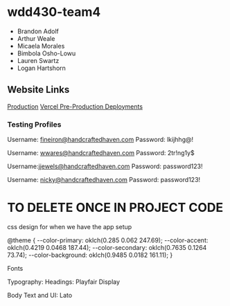 # wdd430-team4

- Brandon Adolf
- Arthur Weale
- Micaela Morales
- Bimbola Osho-Lowu
- Lauren Swartz
- Logan Hartshorn

## Website Links

[Production](https://wdd430-team4.vercel.app)
[Vercel Pre-Production Deployments](https://vercel.com/brandon-adolfs-projects/wdd430-team4)

### Testing Profiles

Username: fineiron@handcraftedhaven.com
Password: lkijhhg@!

Username: wwares@handcraftedhaven.com
Password: 2tr!ng1y$

Username:jjewels@handcraftedhaven.com
Password: password123!

Username: nicky@handcraftedhaven.com
Password: password123!

# TO DELETE ONCE IN PROJECT CODE

css design for when we have the app setup

@theme {
--color-primary: oklch(0.285 0.062 247.69);
--color-accent: oklch(0.4219 0.0468 187.44);
--color-secondary: oklch(0.7635 0.1264 73.74);
--color-background: oklch(0.9485 0.0182 161.11);
}

Fonts

Typography: Headings: Playfair Display

Body Text and UI: Lato
